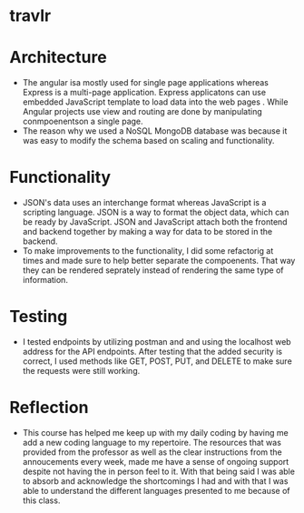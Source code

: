 # travlr

# Architecture 
 - The angular isa mostly used for single page applications whereas Express is a multi-page application. Express applicatons can use embedded JavaScript template to load data into the web pages . While Angular projects use view and routing are done by manipulating conmpoenentson a single page.
 - The reason why we used a NoSQL MongoDB database was because it was easy to modify the schema based on scaling and functionality.

# Functionality
 - JSON's data uses an interchange format whereas JavaScript is a scripting language. JSON is a way to format the object data, which can be ready by JavaScript. JSON and JavaScript attach both the frontend and backend together by making a way for data to be stored in the backend. 
 - To make improvements to the functionality, I did some refactorig at times and made sure to help better separate the compoenents. That way they can be rendered seprately instead of rendering the same type of information. 

# Testing
 - I tested endpoints by utilizing postman and and using the localhost web address for the API endpoints. After testing that the added security is correct, I used methods like GET, POST, PUT, and DELETE to make sure the requests were still working. 

# Reflection
 - This course has helped me keep up with my daily coding by having me add a new coding language to my repertoire. The resources that was provided from the professor as well as the clear instructions from the annoucements every week, made me have a sense of ongoing support despite not having the in person feel to it. With that being said I was able to absorb and acknowledge the shortcomings I had and with that I was able to understand the different languages presented to me because of this class. 
